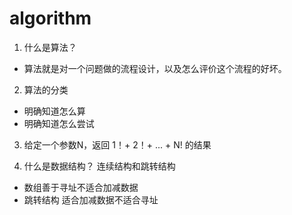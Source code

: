 # algorithm

1. 什么是算法？

- 算法就是对一个问题做的流程设计，以及怎么评价这个流程的好坏。

2. 算法的分类 
- 明确知道怎么算
- 明确知道怎么尝试

3. 给定一个参数N，返回 1！+ 2！+ ... + N! 的结果

4. 什么是数据结构？ 连续结构和跳转结构
- 数组善于寻址不适合加减数据
- 跳转结构 适合加减数据不适合寻址